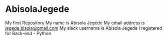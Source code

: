 # AbisolaJegede
My first Repository
My name is Abisola Jegede
My email address is jegede.bisola@gmail.com
My slack username is Abisola Jegede
I registered for Back-end - Python

